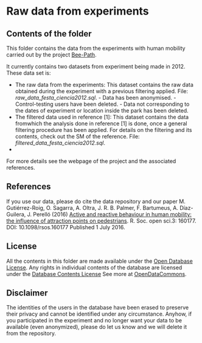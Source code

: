 Raw data from experiments
====================

## Contents of the folder

This folder contains the data from the experiments with human mobility carried out by the project [Bee-Path](http://bee-path.net/?lang=en).

It currently contains two datasets from experiment being made in 2012. These data set is:

  - The raw data from the experiments: This dataset contains the raw data obtained during the experiment with a previous filtering applied. File: *raw_data_festa_ciencia2012.sql*.
		- Data has been anonymised.
		- Control-testing users have been deleted.
		- Data not corresponding to the dates of experiment or location inside the park has been deleted.
  - The filtered data used in reference [1]: This dataset contains the data fromwhich the analysis done in reference [1] is done, once a general filtering procedure has been applied. For details on the filtering and its contents, check out the SM of the reference. File: *filtered_data_festa_ciencia2012.sql*.
  - 
  


For more details see the webpage of the project and the associated references.

## References

If you use our data, please do cite the data repository and our paper M. Gutiérrez-Roig, O. Sagarra, A. Oltra, J. R. B. Palmer, F. Bartumeus, A. Díaz-Guilera, J. Perelló (2016) [Active and reactive behaviour in human mobility: the influence of attraction points on pedestrians](http://dx.doi.org/10.1098/rsos.160177). R. Soc. open sci.3: 160177. DOI: 10.1098/rsos.160177 Published 1 July 2016. 



## License

All the contents in this folder are made available under the [Open Database License](http://opendatacommons.org/licenses/odbl/1.0/).
Any rights in individual contents of the database are licensed under the [Database Contents License](http://opendatacommons.org/licenses/dbcl/1.0/)
See more at [OpenDataCommons](http://opendatacommons.org/licenses/odbl/#sthash.u3haIssr.dpuf).

## Disclaimer

The identities of the users in the database have been erased to preserve their privacy and cannot be identified under any circumstance. Anyhow, if you participated in the experiment and no longer want your data to be available (even anonymized), please do let us know and we will delete it from the repository.

